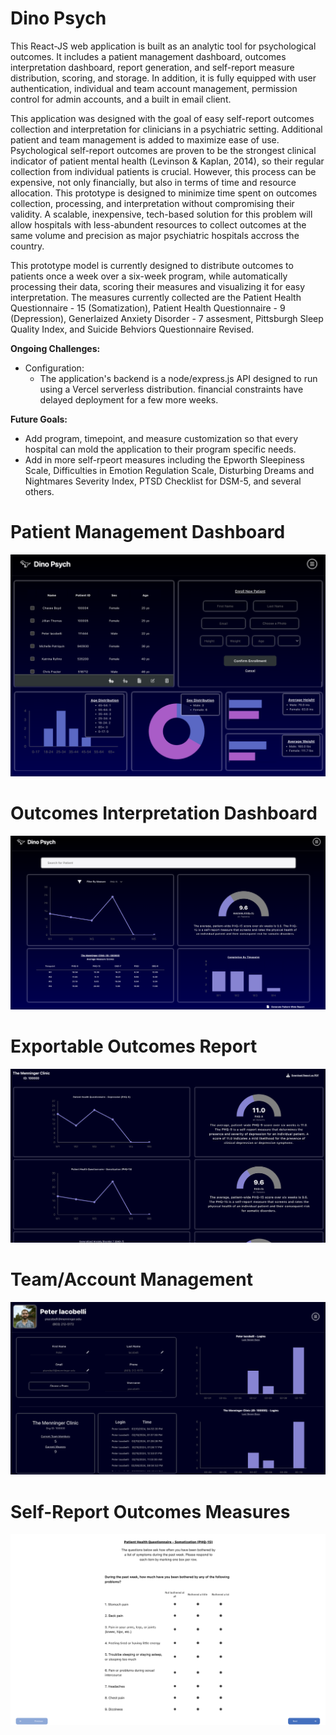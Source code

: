 # Dino Psych

This React-JS web application is built as an analytic tool for psychological outcomes. It includes a patient management dashboard, outcomes interpretation dashboard, report generation, and self-report measure distribution, scoring, and storage. In addition, it is fully equipped with user authentication, individual and team account management, permission control for admin accounts, and a built in email client. 

This application was designed with the goal of easy self-report outcomes collection and interpretation for clinicians in a psychiatric setting. Additional patient and team management is added to maximize ease of use. Psychological self-report outcomes are proven to be the strongest clinical indicator of patient mental health (Levinson & Kaplan, 2014), so their regular collection from individual patients is crucial. However, this process can be expensive, not only financially, but also in terms of time and resource allocation. This prototype is designed to minimize time spent on outcomes collection, processing, and interpretation without compromising their validity. A scalable, inexpensive, tech-based solution for this problem will allow hospitals with less-abundent resources to collect outcomes at the same volume and precision as major psychiatric hospitals accross the country. 

This prototype model is currently designed to distribute outcomes to patients once a week over a six-week program, while automatically processing their data, scoring their measures and visualizing it for easy interpretation. The measures currently collected are the Patient Health Questionnaire - 15 (Somatization), Patient Health Questionnaire - 9 (Depression), Generlaized Anxiety Disorder - 7 assesment, Pittsburgh Sleep Quality Index, and Suicide Behviors Questionnaire Revised. 

**Ongoing Challenges:**
- Configuration:
  - The application's backend is a node/express.js API designed to run using a Vercel serverless distribution. financial constraints have delayed deployment for a few more weeks. 

**Future Goals:**
- Add program, timepoint, and measure customization so that every hospital can mold the application to their program specific needs.
- Add in more self-rpeort measures including the Epworth Sleepiness Scale, Difficulties in Emotion Regulation Scale, Disturbing Dreams and Nightmares Severity Index, PTSD Checklist for DSM-5, and several others.




# Patient Management Dashboard

![Image](PatientDashboard)

# Outcomes Interpretation Dashboard

![Image](OutcomesDashboard)

# Exportable Outcomes Report

![Image](OutcomesReport)

# Team/Account Management 

![Image](OutcomesManager)

# Self-Report Outcomes Measures

![Image](OutcomesMeasures)

